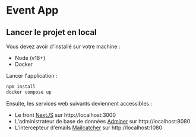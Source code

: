 # Event App

## Lancer le projet en local

Vous devez avoir d'installé sur votre machine :

- Node (v18+)
- Docker

Lancer l'application :

```bash
npm install
docker compose up
```

Ensuite, les services web suivants deviennent accessibles :

- Le front [NextJS](https://nextjs.org/docs) sur http://localhost:3000
- L'administrateur de base de données [Adminer](https://www.adminer.org/) sur http://localhost:8080
- L'intercepteur d'emails [Mailcatcher](https://mailcatcher.me/) sur http://localhost:1080
